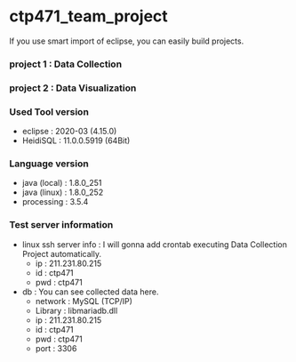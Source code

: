 # ctp471_team_project

If you use smart import of eclipse, you can easily build projects.

### project 1 : Data Collection

### project 2 : Data Visualization


### Used Tool version
- eclipse : 2020-03 (4.15.0)
- HeidiSQL : 11.0.0.5919 (64Bit)
### Language version
- java (local) : 1.8.0_251
- java (linux) : 1.8.0_252
- processing : 3.5.4

### Test server information
- linux ssh server info : I will gonna add crontab executing Data Collection Project automatically.
  - ip : 211.231.80.215
  - id : ctp471
  - pwd : ctp471
- db : You can see collected data here.
  - network : MySQL (TCP/IP)
  - Library : libmariadb.dll
  - ip : 211.231.80.215
  - id : ctp471
  - pwd : ctp471
  - port : 3306
  

